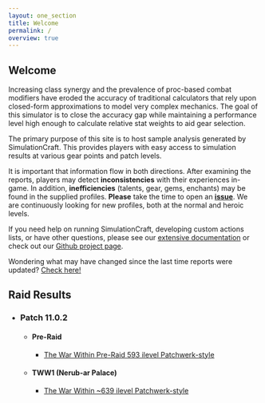 ```yaml
---
layout: one_section
title: Welcome
permalink: /
overview: true
---
```

## Welcome

Increasing class synergy and the prevalence of proc-based combat modifiers have eroded the accuracy of traditional
calculators that rely upon closed-form approximations to model very complex mechanics. The goal of this simulator is
to close the accuracy gap while maintaining a performance level high enough to calculate relative stat weights to aid
gear selection.

The primary purpose of this site is to host sample analysis generated by SimulationCraft. This provides players with
easy access to simulation results at various gear points and patch levels.

It is important that information flow in both directions. After examining the reports, players may detect
**inconsistencies** with their experiences in-game. In addition, <b>inefficiencies</b> (talents, gear,
gems, enchants) may be found in the supplied profiles. <b>Please</b> take the time to open an
[**issue**](https://github.com/simulationcraft/simc/issues). We are continuously looking for new profiles,
both at the normal and heroic levels.

If you need help on running SimulationCraft, developing custom actions lists, or have other questions, please see our
[extensive documentation](https://github.com/simulationcraft/simc/wiki/StartersGuide) or check out our [Github project page](https://github.com/simulationcraft/simc).

Wondering what may have changed since the last time reports were updated? [Check here!](https://github.com/simulationcraft/simc/commits/thewarwithin)

<h2 class="toggle open">Raid Results</h2>
<div class="toggle-content">
  <ul>
    <li>
      <h3>Patch 11.0.2</h3>
      <ul>
        <li>
          <h4>Pre-Raid</h4>
          <ul>
            <li><a href="{{ site.url }}/reports/PR_Raid.html">The War Within Pre-Raid 593 ilevel Patchwerk-style</a></li>
          </ul>
        </li>
        <li>
          <h4>TWW1 (Nerub-ar Palace)</h4>
          <ul>
            <li><a href="{{ site.url }}/reports/TWW1_Raid.html">The War Within ~639 ilevel Patchwerk-style</a></li>
          </ul>
        </li>
      </ul>
    </li>
  </ul>
</div>
